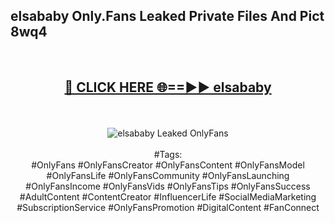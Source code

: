<h2>elsababy Only.Fans Leaked Private Files And Pict 8wq4</h2>
<br>
<div align="center">
<h2><a href="https://mediafiles.top/elsababy" rel="nofollow">🔴 CLICK HERE 🌐==►► elsababy</a></h2>
<br>
<br>
<a href="https://mediafiles.top/elsababy" rel="nofollow" data-target="animated-image.originalLink"><img src="https://i.ibb.co.com/WyWwxjT/player-gif2.gif" alt="elsababy Leaked OnlyFans" style="max-width: 100%; display: inline-block;" data-target="animated-image.originalImage"></a>
<br><br>
#Tags:
<br>
#OnlyFans #OnlyFansCreator #OnlyFansContent #OnlyFansModel #OnlyFansLife #OnlyFansCommunity #OnlyFansLaunching #OnlyFansIncome #OnlyFansVids #OnlyFansTips #OnlyFansSuccess #AdultContent #ContentCreator #InfluencerLife #SocialMediaMarketing #SubscriptionService #OnlyFansPromotion #DigitalContent #FanConnect
</div>
<br>